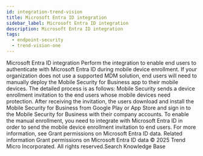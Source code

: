 ```yaml
---
id: integration-trend-vision
title: Microsoft Entra ID integration
sidebar_label: Microsoft Entra ID integration
description: Microsoft Entra ID integration
tags:
  - endpoint-security
  - trend-vision-one
---
```


 Microsoft Entra ID integration Perform the integration to enable end users to authenticate with Microsoft Entra ID during mobile device enrollment. If your organization does not use a supported MDM solution, end users will need to manually deploy the Mobile Security for Business app to their mobile devices. The detailed process is as follows: Mobile Security sends a device enrollment invitation to the end users whose mobile devices need protection. After receiving the invitation, the users download and install the Mobile Security for Business from Google Play or App Store and sign in to the Mobile Security for Business with their company accounts. To enable the manual enrollment, you need to integrate with Microsoft Entra ID in order to send the mobile device enrollment invitation to end users. For more information, see Grant permissions on Microsoft Entra ID data. Related information Grant permissions on Microsoft Entra ID data © 2025 Trend Micro Incorporated. All rights reserved.Search Knowledge Base